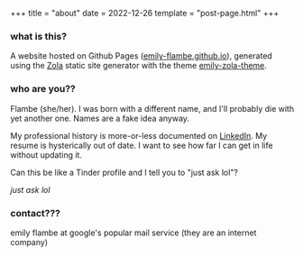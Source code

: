 +++
title = "about"
date = 2022-12-26
template = "post-page.html"
+++

### what is this?

A website hosted on Github Pages ([emily-flambe.github.io](https://github.com/emily-flambe/emily-flambe.github.io)), generated using the [Zola](https://github.com/getzola/zola) static site generator with the theme [emily-zola-theme](https://github.com/kyoheiu/emily_zola_theme).

### who are you??

Flambe (she/her). I was born with a different name, and I'll probably die with yet another one. Names are a fake idea anyway.

My professional history is more-or-less documented on [LinkedIn](https://www.linkedin.com/in/emilycogsdill/). My resume is hysterically out of date. I want to see how far I can get in life without updating it.

Can this be like a Tinder profile and I tell you to "just ask lol"?

_just ask lol_

### contact???

emily flambe at google's popular mail service (they are an internet company)